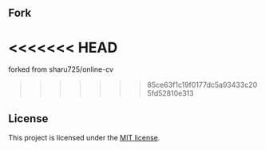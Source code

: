 ## Fork 
<<<<<<< HEAD
=======
forked from sharu725/online-cv
>>>>>>> 85ce63f1c19f0177dc5a93433c205fd52810e313

## License

This project is licensed under the [MIT license](LICENSE.txt).
